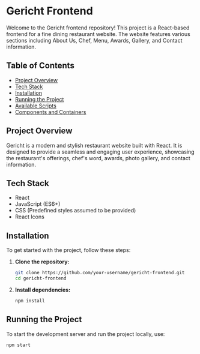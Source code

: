 # Gericht Frontend

Welcome to the Gericht frontend repository! This project is a React-based frontend for a fine dining restaurant website. The website features various sections including About Us, Chef, Menu, Awards, Gallery, and Contact information. 

## Table of Contents

- [Project Overview](#project-overview)
- [Tech Stack](#tech-stack)
- [Installation](#installation)
- [Running the Project](#running-the-project)
- [Available Scripts](#available-scripts)
- [Components and Containers](#components-and-containers)

## Project Overview

Gericht is a modern and stylish restaurant website built with React. It is designed to provide a seamless and engaging user experience, showcasing the restaurant's offerings, chef's word, awards, photo gallery, and contact information.

## Tech Stack

- React
- JavaScript (ES6+)
- CSS (Predefined styles assumed to be provided)
- React Icons

## Installation

To get started with the project, follow these steps:

1. **Clone the repository:**

   ```bash
   git clone https://github.com/your-username/gericht-frontend.git
   cd gericht-frontend
2. **Install dependencies:**

   ```bash
   npm install

## Running the Project

To start the development server and run the project locally, use:

```bash
npm start

